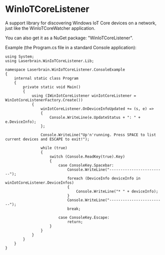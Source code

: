 # WinIoTCoreListener
A support library for discovering Windows IoT Core devices on a network, just like the WinIoTCoreWatcher application.


You can also get it as a NuGet package: "WinIoTCoreListener".


Example (the Program.cs file in a standard Console application):

```
using System;
using Laserbrain.WinIoTCoreListener.Lib;

namespace Laserbrain.WinIoTCoreListener.ConsoleExample
{
    internal static class Program
    {
        private static void Main()
        {
            using (IWinIotCoreListener winIotCoreListener = WinIotCoreListenerFactory.Create())
            {
                winIotCoreListener.OnDeviceInfoUpdated += (s, e) =>
                {
                    Console.WriteLine(e.UpdateStatus + ": " + e.DeviceInfo);
                };

                Console.WriteLine("Up'n'running. Press SPACE to list current devices and ESCAPE to exit!");

                while (true)
                {
                    switch (Console.ReadKey(true).Key)
                    {
                        case ConsoleKey.Spacebar:
                            Console.WriteLine("-------------------------");
                            foreach (DeviceInfo deviceInfo in winIotCoreListener.DeviceInfos)
                            {
                                Console.WriteLine("* " + deviceInfo);
                            }
                            Console.WriteLine("-------------------------");
                            break;

                        case ConsoleKey.Escape:
                            return;
                    }
                }
            }
        }
    }
}
```
